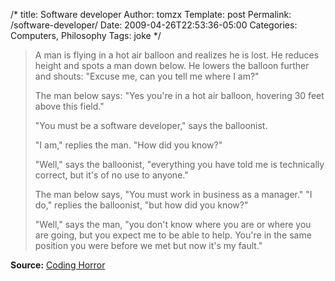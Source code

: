 /*
 title: Software developer
 Author: tomzx
 Template: post
 Permalink: /software-developer/
 Date: 2009-04-26T22:53:36-05:00
 Categories: Computers, Philosophy
 Tags: joke
*/
> A man is flying in a hot air balloon and realizes he is lost. He reduces height and spots a man down below. He lowers the balloon further and shouts: "Excuse me, can you tell me where I am?"
> 
> The man below says: "Yes you're in a hot air balloon, hovering 30 feet above this field."
> 
> "You must be a software developer," says the balloonist.
> 
> "I am," replies the man. "How did you know?"
> 
> "Well," says the balloonist, "everything you have told me is technically correct, but it's of no use to anyone."
> 
> The man below says, "You must work in business as a manager." "I do," replies the balloonist, "but how did you know?"
> 
> "Well," says the man, "you don't know where you are or where you are going, but you expect me to be able to help. You're in the same position you were before we met but now it's my fault." 

**Source:** [Coding Horror][1]

 [1]: http://www.codinghorror.com/blog/archives/000230.html
